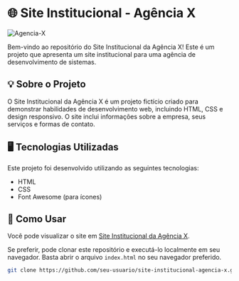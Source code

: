 # 🌐 Site Institucional - Agência X

![Agencia-X](https://user-images.githubusercontent.com/102436341/228717335-90186181-bfd9-4bec-9fed-4159ed61cc58.png)

Bem-vindo ao repositório do Site Institucional da Agência X! Este é um projeto que apresenta um site institucional para uma agência de desenvolvimento de sistemas.

## 💡 Sobre o Projeto

O Site Institucional da Agência X é um projeto fictício criado para demonstrar habilidades de desenvolvimento web, incluindo HTML, CSS e design responsivo. O site inclui informações sobre a empresa, seus serviços e formas de contato.

## 🖥️ Tecnologias Utilizadas

Este projeto foi desenvolvido utilizando as seguintes tecnologias:

- HTML
- CSS
- Font Awesome (para ícones)

## 🚀 Como Usar

Você pode visualizar o site em [Site Institucional da Agência X](https://paulo-santos360.github.io/Agencia-X/).

Se preferir, pode clonar este repositório e executá-lo localmente em seu navegador. Basta abrir o arquivo `index.html` no seu navegador preferido.

```bash
git clone https://github.com/seu-usuario/site-institucional-agencia-x.git
